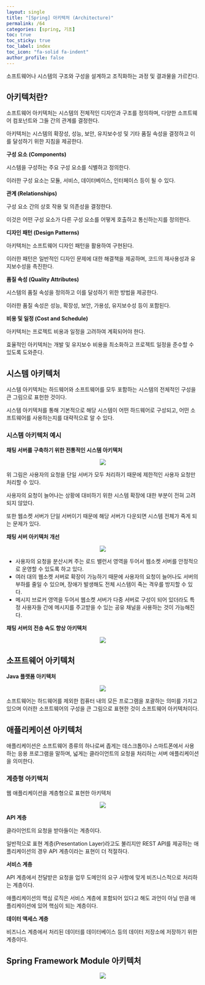 ```yaml
---
layout: single
title: "[Spring] 아키텍처 (Architecture)"
permalink: /64
categories: [spring, 기초]
toc: true
toc_sticky: true
toc_label: index
toc_icon: "fa-solid fa-indent"
author_profile: false
---
```

소프트웨어나 시스템의 구조와 구성을 설계하고 조직화하는 과정 및 결과물을 가르킨다.

<div class="cl1"></div>

## 아키텍처란?

소프트웨어 아키텍처는 시스템의 전체적인 디자인과 구조를 정의하며, 다양한 소프트웨어 컴포넌트와 그들 간의 관계를 결정한다.

아키텍처는 시스템의 확장성, 성능, 보안, 유지보수성 및 기타 품질 속성을 결정하고 이를 달성하기 위한 지침을 제공한다.

<div class="cl3"></div>

**구성 요소 (Components)**

시스템을 구성하는 주요 구성 요소를 식별하고 정의한다.

이러한 구성 요소는 모듈, 서비스, 데이터베이스, 인터페이스 등이 될 수 있다.

<div class="cl3"></div>

**관계 (Relationships)**

구성 요소 간의 상호 작용 및 의존성을 결정한다.

이것은 어떤 구성 요소가 다른 구성 요소를 어떻게 호출하고 통신하는지를 정의한다.

<div class="cl3"></div>

**디자인 패턴 (Design Patterns)**

아키텍처는 소프트웨어 디자인 패턴을 활용하여 구현된다.

이러한 패턴은 일반적인 디자인 문제에 대한 해결책을 제공하며, 코드의 재사용성과 유지보수성을 촉진한다.

<div class="cl3"></div>

**품질 속성 (Quality Attributes)**

시스템의 품질 속성을 정의하고 이를 달성하기 위한 방법을 제공한다.

이러한 품질 속성은 성능, 확장성, 보안, 가용성, 유지보수성 등이 포함된다.

<div class="cl3"></div>

**비용 및 일정 (Cost and Schedule)**

아키텍처는 프로젝트 비용과 일정을 고려하여 계획되어야 한다.

효율적인 아키텍처는 개발 및 유지보수 비용을 최소화하고 프로젝트 일정을 준수할 수 있도록 도와준다.

<div class="cl1"></div>

## 시스템 아키텍처

시스템 아키텍처는 하드웨어와 소프트웨어를 모두 포함하는 시스템의 전체적인 구성을 큰 그림으로 표헌한 것이다.

시스템 아키텍처를 통해 기본적으로 해당 시스템이 어떤 하드웨어로 구성되고, 어떤 소프트웨어를 사용하는지를 대략적으로 알 수 있다.

<div class="cl2"></div>

### 시스템 아키텍처 예시

**채팅 서버를 구축하기 위한 전통적인 시스템 아키텍처**

<p align="center"><img src="../images/64md1.png"></p>

위 그림은 사용자의 요청을 단일 서버가 모두 처리하기 때문에 제한적인 사용자 요청만 처리할 수 있다.

사용자의 요청이 늘어나는 상황에 대비하기 위한 시스템 확장에 대한 부분이 전혀 고려되지 않았다.

또한 웹소켓 서버가 단일 서버이기 때문에 해당 서버가 다운되면 시스템 전체가 죽게 되는 문제가 있다.

<div class="cl3"></div>

**채팅 서버 아키텍처 개선**

<p align="center"><img src="../images/64md2.png"></p>

- 사용자의 요청을 분산시켜 주는 로드 밸런서 영역을 두어서 웹소켓 서버를 안정적으로 운영할 수 있도록 하고 있다.
- 여러 대의 웹소켓 서버로 확장이 가능하기 때문에 사용자의 요청이 늘어나도 서버의 부하를 줄일 수 있으며, 장애가 발생해도 전체 시스템이 죽는 격우를 방지할 수 있다.
- 메시지 브로커 영역을 두어서 웹소켓 서버가 다중 서버로 구성이 되어 있더라도 특정 사용자들 간에 메시지를 주고받을 수 있는 공유 채널을 사용하는 것이 가능해진다.

<div class="cl3"></div>

**채팅 서버의 전송 속도 향상 아키텍처**

<p align="center"><img src="../images/64md3.png"></p>

<div class="cl1"></div>

## 소프트웨어 아키텍처

**Java 플랫폼 아키텍처**

<p align="center"><img src="../images/64md4.png"></p>

소프트웨어는 하드웨어를 제외한 컴퓨터 내의 모든 프로그램을 포괄하는 의미를 가지고 있으며 이러한 소프트웨어의 구성을 큰 그림으로 표현한 것이 소프트웨어 아키텍처이다.

<div class="cl1"></div>

## 애플리케이션 아키텍처

애플리케이션은 소프트웨어 종류의 하나로써 좁게는 데스크톱이나 스마트폰에서 사용하는 응용 프로그램을 말하며, 넓게는 클라이언트의 요청을 처리하는 서버 애플리케이션을 의미한다.

<div class="cl3"></div>

### 계층형 아키텍처

웹 애플리케이션을 계층형으로 표현한 아키텍처

<p align="center"><img src="../images/64md5.png"></p>

<div class="cl3"></div>

**API 계층**

클라이언트의 요청을 받아들이는 계층이다.

일반적으로 표현 계층(Presentation Layer)라고도 불리지만 REST API를 제공하는 애플리케이션의 경우 API 계층이라는 표현이 더 적절하다.

<div class="cl3"></div>

**서비스 계층**

API 계층에서 전달받은 요청을 업무 도메인의 요구 사항에 맞게 비즈니스적으로 처리하는 계층이다.

애플리케이션의 핵심 로직은 서비스 계층에 포함되어 있다고 해도 과언이 아닐 만큼 애플리케이션에 있어 핵심이 되는 계층이다.

<div class="cl3"></div>

**데이터 액세스 계층**

비즈니스 계층에서 처리된 데이터를 데이터베이스 등의 데이터 저장소에 저장하기 위한 계층이다.

<div class="cl1"></div>

## Spring Framework Module 아키텍처

<p align="center"><img src="../images/64md6.png"></p>